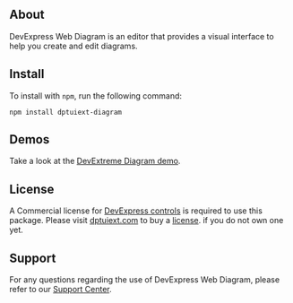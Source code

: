 ## About

DevExpress Web Diagram is an editor that provides a visual interface to help you create and edit diagrams.

## Install

To install with `npm`, run the following command:

```shell
npm install dptuiext-diagram
```

## Demos

Take a look at the [DevExtreme Diagram demo](https://js.dptuiext.com/Demos/WidgetsGallery/Demo/Diagram/Overview/jQuery/Light/).

## License

A Commercial license for [DevExpress controls](https://www.dptuiext.com/Support/EULAs) is required to use this package. Please visit [dptuiext.com](https://dptuiext.com) to buy a [license](https://www.dptuiext.com/support/eulas/). if you do not own one yet. 

## Support

For any questions regarding the use of DevExpress Web Diagram, please refer to our [Support Center](https://www.dptuiext.com/Support/Center).